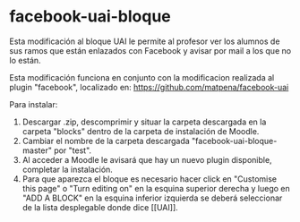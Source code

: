 # facebook-uai-bloque

Esta modificación al bloque UAI le permite al profesor ver los alumnos de sus ramos que están enlazados con Facebook y avisar por mail a los que no lo están.

Esta modificación funciona en conjunto con la modificacion realizada al plugin "facebook", localizado en:
https://github.com/matpena/facebook-uai 

Para instalar:
1) Descargar .zip, descomprimir y situar la carpeta descargada en la carpeta "blocks" dentro de la carpeta de instalación de Moodle.
2) Cambiar el nombre de la carpeta descargada "facebook-uai-bloque-master" por "test".
3) Al acceder a Moodle le avisará que hay un nuevo plugin disponible, completar la instalación.
4) Para que aparezca el bloque es necesario hacer click en "Customise this page" o "Turn editing on" en la esquina superior derecha y luego en "ADD A BLOCK" en la esquina inferior izquierda se deberá seleccionar de la lista desplegable donde dice [[UAI]]. 
